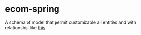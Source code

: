 # ecom-spring

A schema of model that permit customizable all entities and with relationship like [this](https://mherlea.000webhostapp.com/db.html)

